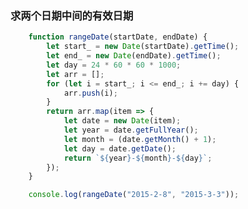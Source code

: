 <!--
 * @Description: In User Settings Edit
 * @Author: your name
 * @Date: 2019-09-01 17:35:10
 * @LastEditTime: 2020-03-10 14:48:56
 * @LastEditors: Please set LastEditors
 -->
### 求两个日期中间的有效日期 

```js
    function rangeDate(startDate, endDate) {
        let start_ = new Date(startDate).getTime();
        let end_ = new Date(endDate).getTime();
        let day = 24 * 60 * 60 * 1000;
        let arr = [];
        for (let i = start_; i <= end_; i += day) {
            arr.push(i);
        }
        return arr.map(item => {
            let date = new Date(item);
            let year = date.getFullYear();
            let month = (date.getMonth() + 1);
            let day = date.getDate();
            return `${year}-${month}-${day}`;
        });
    }

    console.log(rangeDate("2015-2-8", "2015-3-3"));
```